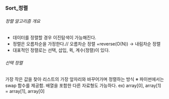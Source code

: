### Sort_정렬

###### 정렬 알고리즘 개요
* 데이터를 정렬할 경우 이진탐색이 가능해진다.
* 정렬은 오름차순을 가정한다.// 오름차순 정렬 +reverse(O(N)) -> 내림차순 정렬
* 대표적인 정렬로는 선택, 삽입, 퀵, 계수(정렬)이 있다.


###### 선택 정렬
가장 작은 값을 찾아 리스트의 가장 앞자리와 바꾸어가며 정렬하는 방식
 ※ 파이썬에서는 swap 함수를 제공함. 배열을 포함한 다른 자료형도 가능하다.
    ex) array[0], array[1] = array[1], array[0]


